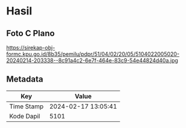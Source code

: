 # Hasil

## Foto C Plano

https://sirekap-obj-formc.kpu.go.id/8b35/pemilu/pdpr/51/04/02/20/05/5104022005020-20240214-203338--8c91a4c2-6e7f-464e-83c9-54e44824d40a.jpg


## Metadata

| Key        | Value               |
| ---------- | ------------------- |
| Time Stamp | 2024-02-17 13:05:41 |
| Kode Dapil | 5101                |




